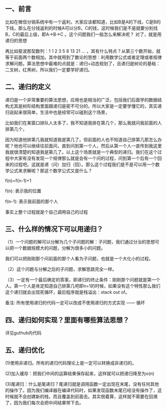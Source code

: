 ## 一、前言

比如在微信分销系统中有一个返利，大家应该都知道，比如B是A的下线，C是B的下线，那么在分钱返利的时候A可以分B，C的钱，这时候我们是不是就要分别找B，C的最后上级，即A->B->C 。这个问题我们一般怎么来解决呢？ 对了，就是用递归的思想

再比如斐波那契数列：1 1 2 3 5 8 13 21 ... ，其有什么特点？从第三个数开始，就等于前面两个数相加。其中就用到了数论的思想：利用数学公式或者定理或者规律求解问题。算法思想中最难的点就是：递归+动态规划了，且递归是树论的基础：二叉树，红黑树，所以我们一定要学好递归。

## 二、递归的定义

递归是一个非常重要的算法思想，应用也是相当的广泛，包括我们后面学的数据结构尤其是树形结构里面跟递归是密不可分的。所以大家是一定要学懂它的，其实递归说起来很简单，生活中也是经常可以碰到这个场景，

比如我们在某窗口排队人太多了，我不知道我排在第几个，那么我就问我前面的人排第几个，

因为知道他排第几我就知道我是第几了。但前面的人也不知道自己排第几那怎么办呢？他也可以继续往前面问，直到问到第一个人，然后从第一个人一直传到我这里 我就很清楚的知道我是第几了。以上这个场景就是一个典型的递归。我们在这个过程中大家有没有发现一个规律那么就是会有一个问的过程，问到第一个后有一个回来的过程吧。这就是递（问）加归（回）。那么这个过程我们是不是可以用一个数学公式来求解呢？那这个数学公式又是什么？

f(n)=f(n-1)+1

f(n): 表示我的位置

f(n-1): 表示我前面的那个人

事实上整个过程就是个自己调用自己的过程

## 三、什么样的情况下可以用递归？

（1）一个问题的解可以分解为几个子问题的解：子问题，我们通过分治的思想可以把一个数据规模大的问题，分解为很多小的问题。

我们可以把刚刚那个问前面的那个人看为子问题，也就是一个大化小的过程。

（2）这个问题与分解之后的子问题，求解思路完全一样。

（3）一定有一个最后确定的答案，即递归的终止条件：刚刚那个问题就是第一个人。第一个人是肯定知道自己排第几吧即n=1的时候，如果没有这个特性那么我们这个递归就会出现死循环，最后程序就是栈溢出：stack out of。

备注: 所有使用递归的代码一定可以改成不使用递归的方式实现 —— 循环

## 四、递归如何实现？里面有哪些算法思想？

详见guthub内代码

## 五、递归优化

(1)使用非递归。所有的递归代码理论上是一定可以转换成非递归的。

(2)加入缓存：把我们中间的运算结果保存起来，这样就可以把递归降至为o(n)

(3)尾递归：什么是尾递归？尾递归就是调用函数一定出现在末尾，没有任何其他的操作了。因为我们编译器在编译代码时，如果发现函数末尾已经没有操作了，这时候就不会创建新的栈，而且覆盖到前面去。其实倒着算，这样就不需要在回溯了，因为我们每次会把中间结果带下去。
